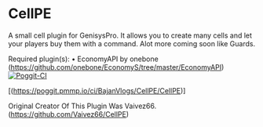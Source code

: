 # CellPE
A small cell plugin for GenisysPro. It allows you to create many cells and let your players buy them with a command.
Alot more coming soon like Guards.

Required plugin(s): • EconomyAPI by onebone (https://github.com/onebone/EconomyS/tree/master/EconomyAPI)
[![Poggit-CI](https://poggit.pmmp.io/ci.badge/BajanVlogs/CellPE/CellPE)](https://poggit.pmmp.io/ci.badge/BajanVlogs/CellPE/CellPE)

[(https://poggit.pmmp.io/ci/BajanVlogs/CellPE/CellPE)]

Original Creator Of This Plugin Was Vaivez66.
(https://github.com/Vaivez66/CellPE)
